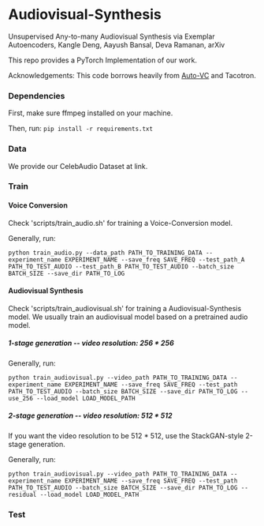 # Audiovisual-Synthesis
Unsupervised Any-to-many Audiovisual Synthesis via Exemplar Autoencoders, Kangle Deng, Aayush Bansal, Deva Ramanan, arXiv

This repo provides a PyTorch Implementation of our work.

Acknowledgements: This code borrows heavily from <a href='https://github.com/auspicious3000/autovc'>Auto-VC</a> and Tacotron.

### Dependencies

First, make sure ffmpeg installed on your machine.

Then, run: `pip install -r requirements.txt`

### Data

We provide our CelebAudio Dataset at <a>link</a>.

### Train

#### Voice Conversion

Check 'scripts/train_audio.sh' for training a Voice-Conversion model.

Generally, run:
```
python train_audio.py --data_path PATH_TO_TRAINING_DATA --experiment_name EXPERIMENT_NAME --save_freq SAVE_FREQ --test_path_A PATH_TO_TEST_AUDIO --test_path_B PATH_TO_TEST_AUDIO --batch_size BATCH_SIZE --save_dir PATH_TO_LOG
```

#### Audiovisual Synthesis

Check 'scripts/train_audiovisual.sh' for training a Audiovisual-Synthesis model. We usually train an audiovisual model based on a pretrained audio model.

##### 1-stage generation -- video resolution: 256 * 256

Generally, run:
```
python train_audiovisual.py --video_path PATH_TO_TRAINING_DATA --experiment_name EXPERIMENT_NAME --save_freq SAVE_FREQ --test_path PATH_TO_TEST_AUDIO --batch_size BATCH_SIZE --save_dir PATH_TO_LOG --use_256 --load_model LOAD_MODEL_PATH
```

##### 2-stage generation -- video resolution: 512 * 512

If you want the video resolution to be 512 * 512, use the StackGAN-style 2-stage generation.

Generally, run:
```
python train_audiovisual.py --video_path PATH_TO_TRAINING_DATA --experiment_name EXPERIMENT_NAME --save_freq SAVE_FREQ --test_path PATH_TO_TEST_AUDIO --batch_size BATCH_SIZE --save_dir PATH_TO_LOG --residual --load_model LOAD_MODEL_PATH
```



### Test
